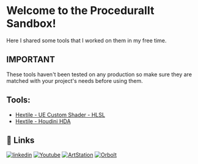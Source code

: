 
# Welcome to the ProceduralIt Sandbox!
Here I shared some tools that I worked on them in my free time.

## IMPORTANT
These tools haven't been tested on any production so make sure they are matched with your project's needs before using them. 



## Tools:
* [Hextile - UE Custom Shader - HLSL](https://github.com/proceduralit/PI_Sandbox/wiki/Hextile---UE-Custom-Shader---HLSL)
* [Hextile - Houdini HDA](https://github.com/proceduralit/PI_Sandbox/wiki/Hextile---Houdini-HDA)


## 🔗 Links
[![linkedin](https://img.shields.io/badge/linkedin-0A66C2?style=for-the-badge&logo=linkedin&logoColor=white)](https://www.linkedin.com/in/t-mohsen/)
[![Youtube](https://img.shields.io/badge/YOUTUBE-red?style=for-the-badge&logo=youtube&logoColor=white)](https://www.youtube.com/c/Proceduralit)
[![ArtStation](https://img.shields.io/badge/ARTSTATION-black?style=for-the-badge&logo=artstation&logoColor=blue)](https://mohsen-t.artstation.com)
[![Orbolt](https://img.shields.io/badge/-Orbolt-orange)](https://www.orbolt.com/user/144667532)
